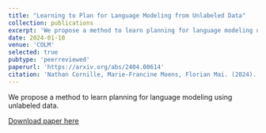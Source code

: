```yaml
---
title: "Learning to Plan for Language Modeling from Unlabeled Data"
collection: publications
excerpt: 'We propose a method to learn planning for language modeling using unlabeled data.'
date: 2024-01-10
venue: 'COLM'
selected: true
pubtype: 'peerreviewed'
paperurl: 'https://arxiv.org/abs/2404.00614'
citation: 'Nathan Cornille, Marie-Francine Moens, Florian Mai. (2024). &quot;Learning to Plan for Language Modeling from Unlabeled Data.&quot; <i>COLM 2024</i>.'
---
```

We propose a method to learn planning for language modeling using unlabeled data.

[Download paper here](https://arxiv.org/abs/2404.00614)